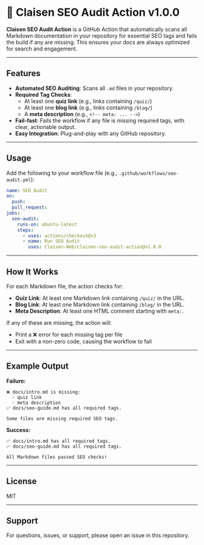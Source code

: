 # 🚀 Claisen SEO Audit Action v1.0.0

**Claisen SEO Audit Action** is a GitHub Action that automatically scans all Markdown documentation in your repository for essential SEO tags and fails the build if any are missing. This ensures your docs are always optimized for search and engagement.

---

## Features
- **Automated SEO Auditing**: Scans all `.md` files in your repository.
- **Required Tag Checks**:
  - At least one **quiz link** (e.g., links containing `/quiz/`)
  - At least one **blog link** (e.g., links containing `/blog/`)
  - A **meta description** (e.g., `<!-- meta: ... -->`)
- **Fail-fast**: Fails the workflow if any file is missing required tags, with clear, actionable output.
- **Easy Integration**: Plug-and-play with any GitHub repository.

---

## Usage

Add the following to your workflow file (e.g., `.github/workflows/seo-audit.yml`):

```yaml
name: SEO Audit
on:
  push:
  pull_request:
jobs:
  seo-audit:
    runs-on: ubuntu-latest
    steps:
      - uses: actions/checkout@v3
      - name: Run SEO Audit
        uses: Claisen-Web/claisen-seo-audit-action@v1.0.0
```

---

## How It Works

For each Markdown file, the action checks for:
- **Quiz Link**: At least one Markdown link containing `/quiz/` in the URL.
- **Blog Link**: At least one Markdown link containing `/blog/` in the URL.
- **Meta Description**: At least one HTML comment starting with `meta:`.

If any of these are missing, the action will:
- Print a ❌ error for each missing tag per file
- Exit with a non-zero code, causing the workflow to fail

---

## Example Output

**Failure:**
```
❌ docs/intro.md is missing:
  - quiz link
  - meta description
✅ docs/seo-guide.md has all required tags.

Some files are missing required SEO tags.
```

**Success:**
```
✅ docs/intro.md has all required tags.
✅ docs/seo-guide.md has all required tags.

All Markdown files passed SEO checks!
```

---

## License
MIT

---

## Support
For questions, issues, or support, please open an issue in this repository. 